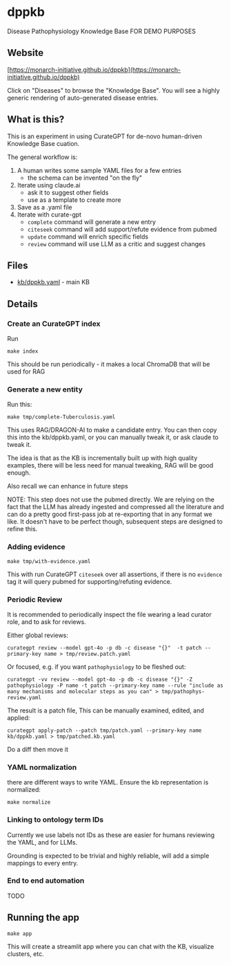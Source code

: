 # dppkb

Disease Pathophysiology Knowledge Base FOR DEMO PURPOSES

## Website

[https://monarch-initiative.github.io/dppkb](https://monarch-initiative.github.io/dppkb)

Click on "Diseases" to browse the "Knowledge Base". You will see a highly generic
rendering of auto-generated disease entries.

## What is this?

This is an experiment in using CurateGPT for de-novo human-driven Knowledge Base cuation.

The general workflow is:

1. A human writes some sample YAML files for a few entries
   - the schema can be invented "on the fly"
2. Iterate using claude.ai
   - ask it to suggest other fields
   - use as a template to create more
3. Save as a .yaml file
4. Iterate with curate-gpt
   - `complete` command will generate a new entry
   - `citeseek` command will add support/refute evidence from pubmed
   - `update` command will enrich specific fields
   - `review` command will use LLM as a critic and suggest changes


## Files

- [kb/dppkb.yaml](kb/dppkb.yaml) - main KB


## Details

### Create an CurateGPT index

Run

`make index`

This should be run periodically - it makes a local ChromaDB that will be used for RAG

### Generate a new entity

Run this:

`make tmp/complete-Tuberculosis.yaml`

This uses RAG/DRAGON-AI to make a candidate entry. You can then copy this into the kb/dppkb.yaml, or
you can manually tweak it, or ask claude to tweak it.

The idea is that as the KB is incrementally built up with high quality examples, there will be
less need for manual tweaking, RAG will be good enough.

Also recall we can enhance in future steps

NOTE: This step does not use the pubmed directly. We are relying on the fact that the LLM has already ingested
and compressed all the literature and can do a pretty good first-pass job at re-exporting that in any
format we like. It doesn't have to be perfect though, subsequent steps are designed to refine this.

### Adding evidence

`make tmp/with-evidence.yaml`

This with run CurateGPT `citeseek` over all assertions, if there is no `evidence` tag it will
query pubmed for supporting/refuting evidence.

### Periodic Review

It is recommended to periodically inspect the file wearing a lead curator role, and to ask for reviews.

Either global reviews:

`curategpt review --model gpt-4o -p db -c disease "{}"  -t patch --primary-key name > tmp/review.patch.yaml`

Or focused, e.g. if you want `pathophysiology` to be fleshed out:

`curategpt -vv review --model gpt-4o -p db -c disease "{}" -Z pathophysiology -P name -t patch --primary-key name --rule "include as many mechanisms and molecular steps as you can" > tmp/pathophys-review.yaml`

The result is a patch file, This can be manually examined, edited, and applied:

`curategpt apply-patch --patch tmp/patch.yaml --primary-key name kb/dppkb.yaml > tmp/patched.kb.yaml`

Do a diff then move it

### YAML normalization

there are different ways to write YAML. Ensure the kb representation is normalized:

`make normalize`

### Linking to ontology term IDs

Currently we use labels not IDs as these are easier for humans reviewing the YAML, and for LLMs.

Grounding is expected to be trivial and highly reliable, will add a simple mappings to every entry.

### End to end automation

TODO

## Running the app

`make app`

This will create a streamlit app where you can chat with the KB, visualize clusters, etc.


